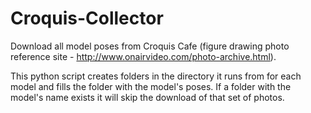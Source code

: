 # Croquis-Collector
Download all model poses from Croquis Cafe (figure drawing photo reference site - http://www.onairvideo.com/photo-archive.html).

This python script creates folders in the directory it runs from for each model and fills the folder with the model's poses. If a folder with the model's name exists it will skip the download of that set of photos.
